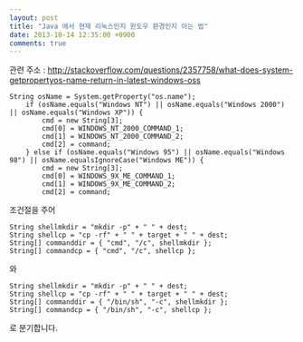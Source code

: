 ```yaml
---
layout: post
title: "Java 에서 현재 리눅스인지 윈도우 환경인지 아는 법"
date: 2013-10-14 12:35:00 +0900
comments: true
---
```


관련 주소 : http://stackoverflow.com/questions/2357758/what-does-system-getpropertyos-name-return-in-latest-windows-oss

```
String osName = System.getProperty("os.name");
    if (osName.equals("Windows NT") || osName.equals("Windows 2000") || osName.equals("Windows XP")) {
        cmd = new String[3];
        cmd[0] = WINDOWS_NT_2000_COMMAND_1;
        cmd[1] = WINDOWS_NT_2000_COMMAND_2;
        cmd[2] = command;
    } else if (osName.equals("Windows 95") || osName.equals("Windows 98") || osName.equalsIgnoreCase("Windows ME")) {
        cmd = new String[3];
        cmd[0] = WINDOWS_9X_ME_COMMAND_1;
        cmd[1] = WINDOWS_9X_ME_COMMAND_2;
        cmd[2] = command;

```

조건절을 주어

```aidl
String shellmkdir = "mkdir -p" + " " + dest;
String shellcp = "cp -rf" + " " + target + " " + dest;
String[] commanddir = { "cmd", "/c", shellmkdir };
String[] commandcp = { "cmd", "/c", shellcp };
```
와
```aidl
String shellmkdir = "mkdir -p" + " " + dest;
String shellcp = "cp -rf" + " " + target + " " + dest;
String[] commanddir = { "/bin/sh", "-c", shellmkdir };
String[] commandcp = { "/bin/sh", "-c", shellcp };
```
로 분기합니다.